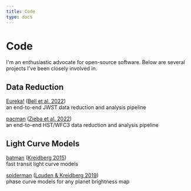 ```yaml
---
title: Code
type: docs
---
```


# Code
I'm an enthusiastic advocate for open-source software.  Below are several projects I've been closely involved in. 

## Data Reduction 

[Eureka!](https://eurekadocs.readthedocs.io/en/latest/) 
([Bell et al. 2022](https://ui.adsabs.harvard.edu/abs/2022JOSS....7.4503B/abstract)) \
 an end-to-end JWST data reduction and analysis pipeline

[pacman](https://pacmandocs.readthedocs.io/en/latest/) 
([Zieba et al. 2022](https://ui.adsabs.harvard.edu/abs/2022JOSS....7.4838Z/abstract)) \
an end-to-end HST/WFC3 data reduction and analysis pipeline 

## Light Curve Models

[batman](http://lkreidberg.github.io/batman) 
([Kreidberg 2015](https://ui.adsabs.harvard.edu/abs/2015PASP..127.1161K/abstract)) \
 fast transit light curve models 

[spiderman](https://spiderman.readthedocs.io/en/latest/) 
([Louden \& Kreidberg 2019](https://ui.adsabs.harvard.edu/abs/2018MNRAS.477.2613L/abstract)) \
 phase curve models for any planet brightness map 

